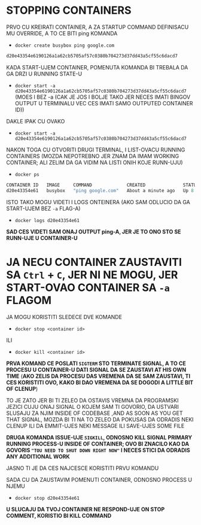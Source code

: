 # STOPPING CONTAINERS

PRVO CU KREIRATI CONTAINER, A ZA STARTUP COMMAND DEFINISACU MU OVERRIDE, A TO CE BITI ping KOMANDA

- `docker create busybox ping google.com`

```c
d20e43354e6190126a1a62cb5705af57c0380b704273d37dd43a5cf55c6dacd7

```

KADA START-UJEM CONTAINER, POMENUTA KOMANDA BI TREBALA DA GA DRZI U RUNNING STATE-U

- `docker start -a d20e43354e6190126a1a62cb5705af57c0380b704273d37dd43a5cf55c6dacd7` (MOES I BEZ -a (CAK JE JOS I BOLJE TAKO JER NECES IMATI BINGOV OUTPUT U TERMINALU VEC CES IMATI SAMO OUTPUTED CONTAINER ID))

DAKLE IPAK CU OVAKO

- `docker start -a d20e43354e6190126a1a62cb5705af57c0380b704273d37dd43a5cf55c6dacd7`

NAKON TOGA CU OTVORITI DRUGI TERMINAL, I LIST-OVACU RUNNING CONTAINERS (MOZDA NEPOTREBNO JER ZNAM DA IMAM WORKING CONTAINER; ALI ZELIM DA GA VIDIM NA LISTI ONIH KOJE RUNN-UJU)

- `docker ps`

```c
CONTAINER ID   IMAGE     COMMAND             CREATED              STATUS         PORTS     NAMES
d20e43354e61   busybox   "ping google.com"   About a minute ago   Up 8 seconds             youthful_jones

```

ISTO TAKO MOGU VIDETI I LOGS ONTEINERA (AKO SAM ODLUCIO DA GA START-UJEM BEZ `-a` FLAG-A)

- `docker logs d20e43354e61`

**SAD CES VIDETI SAM ONAJ OUTPUT ping-A, JER JE TO ONO STO SE RUNN-UJE U CONTAINER-U**

# JA NECU CONTAINER ZAUSTAVITI SA `Ctrl` + `C`, JER NI NE MOGU, JER START-OVAO CONTAINER SA `-a` FLAGOM

JA MOGU KORISTITI SLEDECE DVE KOMANDE

- `docker stop <container id>`

ILI

- `docker kill <container id>`

**PRVA KOMAND CE POSLATI `SIGTERM` STO TERMINATE SIGNAL, A TO CE PROCESU U CONTAINER-U DATI SIGNAL DA SE ZAUSTAVI AT HIS OWN TIME** (**AKO ZELIS DA PROCESU DAS VREMENA DA SE SAM ZAUSTAVI, TI CES KORISTITI OVO, KAKO BI DAO VREMENA DA SE DOGODI A LITTLE BIT OF CLENUP**)

TO JE ZATO JER BI TI ZELEO DA OSTAVIS VREMNA DA PROGRAMSKI JEZICI CUJU ONAJ SIGNAL O KOJEM SAM TI GOVORIO, DA USTVARI SLUSAJU ZA NJIM INSIDE OF CODEBASE ,AND AS SOON AS YOU GET THAT SIGNAL, MOZDA BI TI NA TO ZELEO DA POKUSAS DA ODRADIS NEKI CLENUP ILI DA EMMIT-UJES NEKI MESSAGE ILI SAVE-UJES SOME FILE

**DRUGA KOMANDA ISSUE-UJE `SIGKILL`, ODNOSNO KILL SIGNAL PRIMARY RUNNING PROCESS-U INSIDE OF CONTAINER; OVO BI ZNACILO KAO DA GOVORIS `"TOU NEED TO SHUT DOWN RIGHT NOW"` I NECES STICI DA ODRADIS ANY ADDITIONAL WORK**

JASNO TI JE DA CES NAJCESCE KORISTITI PRVU KOMANDU

SADA CU DA ZAUSTAVIM POMENUTI CONTAINER, ODNOSNO PROCESS U NJEMU

- `docker stop d20e43354e61`

**U SLUCAJU DA TVOJ CONTAINER NE RESPOND-UJE ON STOP COMMENT, KORISTIO BI KILL COMMAND**